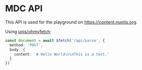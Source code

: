# MDC API

This API is used for the playground on https://content.nuxtjs.org.

Using [unjs/ohmyfetch](https://github.com/unjs/ohmyfetch):

```ts
const document = await $fetch('/api/parse', {
  method: 'POST',
  body: {
    content: '# Hello World\n\nThis is a test.'
  }
})
```